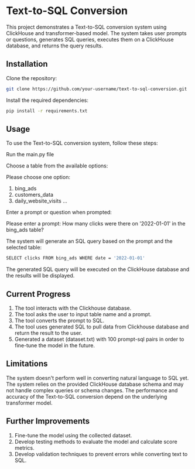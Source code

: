 # Text-to-SQL Conversion
This project demonstrates a Text-to-SQL conversion system using ClickHouse and transformer-based model. The system takes user prompts or questions, generates SQL queries, executes them on a ClickHouse database, and returns the query results.

## Installation
Clone the repository:

 ```bash
git clone https://github.com/your-username/text-to-sql-conversion.git
 ```

Install the required dependencies:
 ```bash
pip install -r requirements.txt
 ```

## Usage
To use the Text-to-SQL conversion system, follow these steps:

Run the main.py file

Choose a table from the available options:

Please choose one option:
1. bing_ads
2. customers_data
3. daily_website_visits
...

Enter a prompt or question when prompted:

Please enter a prompt: How many clicks were there on '2022-01-01' in the bing_ads table?

The system will generate an SQL query based on the prompt and the selected table:

 ```bash
SELECT clicks FROM bing_ads WHERE date = '2022-01-01'
 ```

The generated SQL query will be executed on the ClickHouse database and the results will be displayed.

## Current Progress
1. The tool interacts with the Clickhouse database.
2. The tool asks the user to input table name and a prompt.
3. The tool converts the prompt to SQL.
4. The tool uses generated SQL to pull data from Clickhouse database and return the result to the user.
5. Generated a dataset (dataset.txt) with 100 prompt-sql pairs in order to fine-tune the model in the future.


## Limitations
The system doesn't perform well in converting natural language to SQL yet.
The system relies on the provided ClickHouse database schema and may not handle complex queries or schema changes.
The performance and accuracy of the Text-to-SQL conversion depend on the underlying transformer model.


## Further Improvements
1. Fine-tune the model using the collected dataset.
2. Develop testing methods to evaluate the model and calculate score metrics.
3. Develop validation techniques to prevent errors while converting text to SQL.
